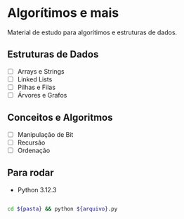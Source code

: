 # Algorítimos e mais

Material de estudo para algorítimos e estruturas de dados.

## Estruturas de Dados

- [ ] Arrays e Strings
- [ ] Linked Lists
- [ ] Pilhas e Filas
- [ ] Árvores e Grafos

## Conceitos e Algoritmos

- [ ] Manipulação de Bit
- [ ] Recursão
- [ ] Ordenação

## Para rodar

- Python 3.12.3

```bash

cd ${pasta} && python ${arquivo}.py

```
